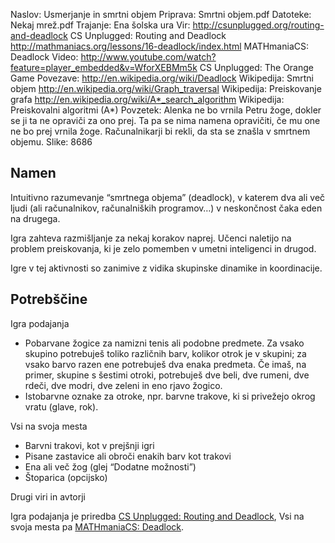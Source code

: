 Naslov: Usmerjanje in smrtni objem
Priprava: Smrtni objem.pdf
Datoteke: 
	Nekaj mrež.pdf
Trajanje: Ena šolska ura
Vir: 
    http://csunplugged.org/routing-and-deadlock CS Unplugged: Routing and Deadlock
    http://mathmaniacs.org/lessons/16-deadlock/index.html MATHmaniaCS: Deadlock
Video:
    http://www.youtube.com/watch?feature=player_embedded&v=WforXEBMm5k CS Unplugged: The Orange Game
Povezave:
	http://en.wikipedia.org/wiki/Deadlock Wikipedija: Smrtni objem
	http://en.wikipedia.org/wiki/Graph_traversal Wikipedija: Preiskovanje grafa
	http://en.wikipedia.org/wiki/A*_search_algorithm Wikipedija: Preiskovalni algoritmi (A*)
Povzetek:
	Alenka ne bo vrnila Petru žoge, dokler se ji ta ne opraviči za ono prej.
	Ta pa se nima namena opravičiti, če mu one ne bo prej vrnila žoge.
	Računalnikarji bi rekli, da sta se znašla v smrtnem objemu.
Slike: 8686

Namen
-----
Intuitivno razumevanje “smrtnega objema” (deadlock), v katerem dva ali več ljudi (ali računalnikov, računalniških programov…) v neskončnost čaka eden na drugega.

Igra zahteva razmišljanje za nekaj korakov naprej. Učenci naletijo na problem preiskovanja, ki je zelo pomemben v umetni inteligenci in drugod.

Igre v tej aktivnosti so zanimive z vidika skupinske dinamike in koordinacije.

Potrebščine
-----------

Igra podajanja

- Pobarvane žogice za namizni tenis ali podobne predmete. Za vsako skupino potrebuješ toliko različnih barv, kolikor otrok je v skupini; za vsako barvo razen ene potrebuješ dva enaka predmeta. Če imaš, na primer, skupine s šestimi otroki, potrebuješ dve beli, dve rumeni, dve rdeči, dve modri, dve zeleni in eno rjavo žogico.
- Istobarvne oznake za otroke, npr. barvne trakove, ki si privežejo okrog vratu (glave, rok).

Vsi na svoja mesta

- Barvni trakovi, kot v prejšnji igri
- Pisane zastavice ali obroči enakih barv kot trakovi
- Ena ali več žog (glej “Dodatne možnosti”)
- Štoparica (opcijsko)

Drugi viri in avtorji

Igra podajanja je priredba [CS Unplugged: Routing and Deadlock](http://csunplugged.org/routing-and-deadlock), Vsi na svoja mesta pa [MATHmaniaCS: Deadlock](http://mathmaniacs.org/lessons/16-deadlock/index.html).
